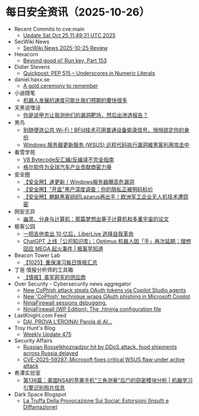 # 每日安全资讯（2025-10-26）

- Recent Commits to cve:main
  - [Update Sat Oct 25 11:49:31 UTC 2025](https://github.com/trickest/cve/commit/c1153179fe261cb8be903fa43c1edff3b3778fa9)
- SecWiki News
  - [SecWiki News 2025-10-25 Review](http://www.sec-wiki.com/?2025-10-25)
- Hexacorn
  - [Beyond good ol’ Run key, Part 153](https://www.hexacorn.com/blog/2025/10/25/beyond-good-ol-run-key-part-153/)
- Didier Stevens
  - [Quickpost: PEP 515 – Underscores in Numeric Literals](https://blog.didierstevens.com/2025/10/25/quickpost-pep-515-underscores-in-numeric-literals/)
- daniel.haxx.se
  - [A gold ceremony to remember](https://daniel.haxx.se/blog/2025/10/25/a-gold-ceremony-to-remember/)
- 小迪随笔
  - [机器人发展的速度可能比我们预期的要快很多](https://mp.weixin.qq.com/s?__biz=MzAxMjIyNDE4Mg==&mid=2651759313&idx=1&sn=03f16551ed0e183b51350c9a41aabe28)
- 天黑说嘿话
  - [你是说甲方让我测他们的漏洞靶场，然后出渗透报告？](https://mp.weixin.qq.com/s?__biz=MzI5NTQ5MTAzMA==&mid=2247484832&idx=1&sn=e7a7122314f200606eade90f330b8ea3)
- 黑鸟
  - [别随便连公共 Wi-Fi！BFId技术可用普通设备偷录信号，悄悄锁定你的身份](https://mp.weixin.qq.com/s?__biz=MzAxOTM1MDQ1NA==&mid=2451183148&idx=1&sn=2cc71edde53f605c052924482eafe499)
  - [Windows 服务器更新服务 (WSUS) 远程代码执行漏洞被黑客利用攻击中](https://mp.weixin.qq.com/s?__biz=MzAxOTM1MDQ1NA==&mid=2451183148&idx=2&sn=7f4ea604c0be618db406165d656c36eb)
- 看雪学苑
  - [V8 Bytecode反汇编/反编译不完全指南](https://mp.weixin.qq.com/s?__biz=MjM5NTc2MDYxMw==&mid=2458602701&idx=1&sn=28fd5b31e8facc36b3b6480617f01fcc)
  - [格尔软件为全球汽车产业贡献商密力量](https://mp.weixin.qq.com/s?__biz=MjM5NTc2MDYxMw==&mid=2458602701&idx=2&sn=911d571bdbca84769114c09fa5cc9515)
- 安全圈
  - [【安全圈】速更新！Windows服务器曝高危漏洞](https://mp.weixin.qq.com/s?__biz=MzIzMzE4NDU1OQ==&mid=2652072393&idx=1&sn=77afd354e52d6be27280d6083ba913a3)
  - [【安全圈】"开盒"黑产深度调查：你的隐私正被明码标价](https://mp.weixin.qq.com/s?__biz=MzIzMzE4NDU1OQ==&mid=2652072393&idx=2&sn=1b2c39a3c6a3b329ed6b76f5ed6ab54a)
  - [【安全圈】朝鲜黑客组织Lazarus再出手！欧洲军工企业无人机技术遭窃密](https://mp.weixin.qq.com/s?__biz=MzIzMzE4NDU1OQ==&mid=2652072393&idx=3&sn=69cf54e9f1bf4cf8d816d72192b76bf8)
- 网安志异
  - [幽灵、分身与计算机：那篇梦想出量子计算机和多重宇宙的论文](https://mp.weixin.qq.com/s?__biz=MzAxNzYyNzMyNg==&mid=2664232767&idx=1&sn=76e42f58d9e4e678b9ece6253581dd8a)
- 极客公园
  - [一把吉他卖出 10 亿后，LiberLive 选择自我革命](https://mp.weixin.qq.com/s?__biz=MTMwNDMwODQ0MQ==&mid=2653089260&idx=1&sn=b1cd08868104f3e2dff6b5064169001a)
  - [ChatGPT 上线「公司知识库」；Optimus 机器人因「手」再次延期；理想回应 MEGA 起火事件 | 极客早知道](https://mp.weixin.qq.com/s?__biz=MTMwNDMwODQ0MQ==&mid=2653089206&idx=1&sn=14d3ba4e2c29ff5834800e60499fceae)
- Beacon Tower Lab
  - [【1025】重保演习每日情报汇总](https://mp.weixin.qq.com/s?__biz=MzkyNzcxNTczNA==&mid=2247487888&idx=1&sn=7359ad304f8f904f95919ed7ad171216)
- 丁爸 情报分析师的工具箱
  - [【情报】美军网军的供应商](https://mp.weixin.qq.com/s?__biz=MzI2MTE0NTE3Mw==&mid=2651152625&idx=1&sn=2e266d265191ec6a96072dab03571baf)
- Over Security - Cybersecurity news aggregator
  - [New CoPhish attack steals OAuth tokens via Copilot Studio agents](https://www.bleepingcomputer.com/news/security/new-cophish-attack-steals-oauth-tokens-via-copilot-studio-agents/)
  - [New 'CoPhish' technique wraps OAuth phishing in Microsoft Copilot](https://www.bleepingcomputer.com/news/security/new-cophish-technique-wraps-oauth-phishing-in-microsoft-copilot/)
  - [NinjaFirewall sessions debugging.](https://blog.nintechnet.com/ninjafirewall-php-sessions-debugging/)
  - [NinjaFirewall (WP Edition): The .htninja configuration file](https://blog.nintechnet.com/ninjafirewall-wp-edition-the-htninja-configuration-file/)
- LastKnight.com Feed
  - [DAI, PROVA L’EROINA! Parola di AI…](https://mgpf.it/2025/10/25/dai-prova-leroina-parola-di-ai.html)
- Troy Hunt's Blog
  - [Weekly Update 475](https://www.troyhunt.com/weekly-update-475/)
- Security Affairs
  - [Russian Rosselkhoznadzor hit by DDoS attack, food shipments across Russia delayed](https://securityaffairs.com/183845/security/russian-rosselkhoznadzor-hit-by-ddos-attack-food-shipments-delayed.html)
  - [CVE-2025-59287: Microsoft fixes critical WSUS flaw under active attack](https://securityaffairs.com/183830/security/cve-2025-59287-microsoft-fixes-critical-wsus-flaw-under-active-attack.html)
- 希潭实验室
  - [第136篇：美国NSA的苹果手机"三角测量"后门的窃密模块分析 | 机器学习引擎识别照片信息](https://mp.weixin.qq.com/s?__biz=MzkzMjI1NjI3Ng==&mid=2247487799&idx=1&sn=56e7121d80f57da9d10770dfe3a44e14)
- Dark Space Blogspot
  - [La Truffa Della Provocazione Sui Social: Estorsioni (Insulti e Diffamazione)](http://darkwhite666.blogspot.com/2025/10/la-truffa-della-provocazione-sui-social.html)
